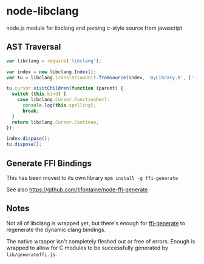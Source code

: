 node-libclang
=============
node.js module for libclang and parsing c-style source from javascript

AST Traversal
-------------
```javascript
var libclang = require('libclang');

var index = new libclang.Index();
var tu = libclang.TranslationUnit.fromSource(index, 'myLibrary.h', ['-I/path/to/my/project']);

tu.cursor.visitChildren(function (parent) {
  switch (this.kind) {
    case libclang.Cursor.FunctionDecl:
      console.log(this.spelling);
      break;
  }
  return libclang.Cursor.Continue;
});

index.dispose();
tu.dispose();
````

Generate FFI Bindings
---------------------
This has been moved to its own library `npm install -g ffi-generate`

See also https://github.com/tjfontaine/node-ffi-generate

Notes
-----
Not all of libclang is wrapped yet, but there's enough for
[ffi-generate](https://github.com/tjfontaine/node-ffi-generate) to regenerate
the dynamic clang bindings.

The native wrapper isn't completely fleshed out or free of errors. Enough is
wrapped to allow for C modules to be successfully generated by `lib/generateffi.js`.

